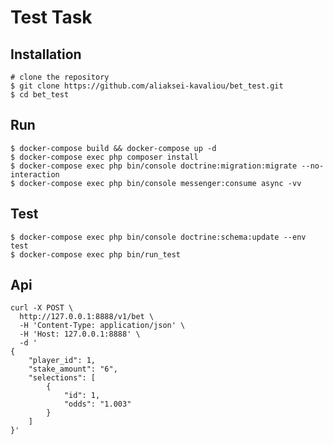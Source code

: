 Test Task
===

Installation
---
    # clone the repository
    $ git clone https://github.com/aliaksei-kavaliou/bet_test.git
    $ cd bet_test
    
Run
---
    $ docker-compose build && docker-compose up -d
    $ docker-compose exec php composer install
    $ docker-compose exec php bin/console doctrine:migration:migrate --no-interaction
    $ docker-compose exec php bin/console messenger:consume async -vv
    
Test
---
    $ docker-compose exec php bin/console doctrine:schema:update --env test
    $ docker-compose exec php bin/run_test
    
Api
---
    curl -X POST \
      http://127.0.0.1:8888/v1/bet \
      -H 'Content-Type: application/json' \
      -H 'Host: 127.0.0.1:8888' \
      -d '
    {
    	"player_id": 1,
    	"stake_amount": "6",
    	"selections": [
    		{
    			"id": 1,
    			"odds": "1.003"
    		}
    	]
    }'
